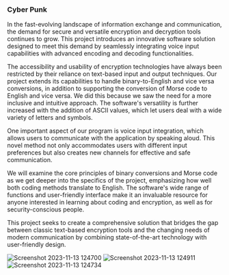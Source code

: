 ### Cyber Punk

In the fast-evolving landscape of information exchange and communication, the demand for secure and versatile encryption and decryption tools continues to grow. This project introduces an innovative software solution designed to meet this demand by seamlessly integrating voice input capabilities with advanced encoding and decoding functionalities.

The accessibility and usability of encryption technologies have always been restricted by their reliance on text-based input and output techniques. Our project extends its capabilities to handle binary-to-English and vice versa conversions, in addition to supporting the conversion of Morse code to English and vice versa. We did this because we saw the need for a more inclusive and intuitive approach. The software's versatility is further increased with the addition of ASCII values, which let users deal with a wide variety of letters and symbols.

One important aspect of our program is voice input integration, which allows users to communicate with the application by speaking aloud. This novel method not only accommodates users with different input preferences but also creates new channels for effective and safe communication.

We will examine the core principles of binary conversions and Morse code as we get deeper into the specifics of the project, emphasizing how well both coding methods translate to English. The software's wide range of functions and user-friendly interface make it an invaluable resource for anyone interested in learning about coding and encryption, as well as for security-conscious people.

This project seeks to create a comprehensive solution that bridges the gap between classic text-based encryption tools and the changing needs of modern communication by combining state-of-the-art technology with user-friendly design.

![Screenshot 2023-11-13 124700](https://github.com/sahabji0P/Cyber-Punk/assets/136179787/9906ff5e-6c49-403e-b8e3-46f09131067f)
![Screenshot 2023-11-13 124911](https://github.com/sahabji0P/Cyber-Punk/assets/136179787/eeb4f176-3783-482e-83a6-12ac7e1a2bae)
![Screenshot 2023-11-13 124734](https://github.com/sahabji0P/Cyber-Punk/assets/136179787/0627ef02-bff3-44f3-8e8c-de5f717ccf4d)
